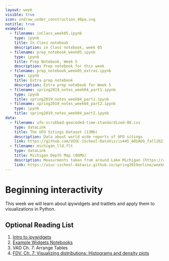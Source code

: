```yaml
---
layout: week
visible: true
icon: undraw_under_construction_46pa.svg
notitle: true
examples:
  - filename: inClass_week05.ipynb
    type: ipynb
    title: In Class notebook
    description: in Class notebook, week 05
  - filename: prep_notebook_week05.ipynb
    type: ipynb
    title: Prep Notebook, Week 5
    description: Prep notebook for this week
  - filename: prep_notebook_week05_extras.ipynb
    type: ipynb
    title: Extra prep notebook
    description: Extra prep notebook for Week 5
  - filename: spring2019_notes_week04_part1.ipynb
    type: ipynb
    title: spring2019_notes_week04_part1.ipynb
  - filename: spring2019_notes_week04_part2.ipynb
    type: ipynb
    title: spring2019_notes_week04_part2.ipynb
data:
  - filename: ufo-scrubbed-geocoded-time-standardized-00.csv
    type: dataLink
    title: The UFO Sitings Dataset (13Mb)
    description: Data about world wide reports of UFO sitings
    link: https://github.com/UIUC-iSchool-DataViz/is445_AOUAOG_fall2021/raw/master/week05/data/ufo-scrubbed-geocoded-time-standardized-00.csv
  - filename: michigan_lld.flt
    type: dataLink
    title: Michigan Depth Map (86Mb)
    description: Measurments taken from around Lake Michigan (https://www.ngdc.noaa.gov/mgg/greatlakes/michigan.html)
    link: https://uiuc-ischool-dataviz.github.io/spring2019online/week05/data/michigan_lld.flt
---
```


# Beginning interactivity

This week we will learn about ipywidgets and traitlets and apply them to visualizations in Python.

<!-- ## Downloads

### Data:

 * <a href="https://github.com/UIUC-iSchool-DataViz/is445_AOUAOG_fall2021/raw/master/week05/data/ufo-scrubbed-geocoded-time-standardized-00.csv" download>The UFO Sitings Dataset (13Mb) - ufo-scrubbed-geocoded-time-standardized-00.csv</a>
 * <a href="https://uiuc-ischool-dataviz.github.io/spring2019online/week05/data/michigan_lld.flt" download>Michigan Depth Map (86Mb) - michigan_lld.flt</a>
 
 -->

## Optional Reading List

 1. <a href="https://ipywidgets.readthedocs.io/en/latest/examples/Widget%20Basics.html">Intro to ipywidgets</a> 
 2. <a href="https://github.com/jupyter-widgets/ipywidgets/blob/master/docs/source/examples/Index.ipynb">Example Widgets Notebooks</a> 
 3. VAD Ch. 7: Arrange Tables 
 4. <a href="https://serialmentor.com/dataviz/histograms-density-plots.html">FDV, Ch. 7: Visualizing distributions: Histograms and density plots</a>

